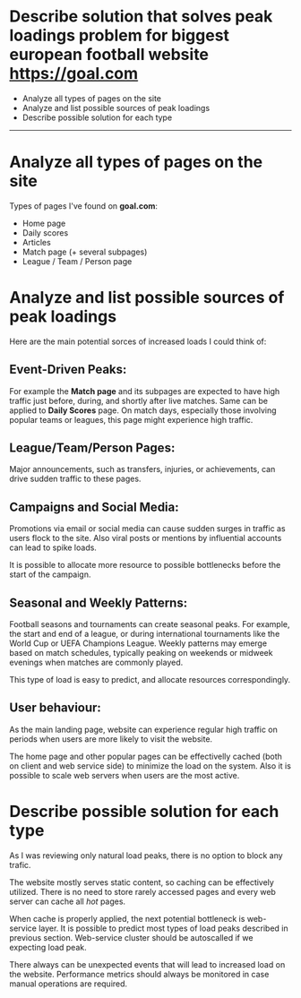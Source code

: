 # Describe solution that solves peak loadings problem for biggest european football website https://goal.com  
- Analyze all types of pages on the site
- Analyze  and list possible sources of peak loadings
- Describe possible solution for each type 

---

# Analyze all types of pages on the site

Types of pages I've found on **goal.com**:

- Home page
- Daily scores
- Articles
- Match page (+ several subpages)
- League / Team / Person page

# Analyze and list possible sources of peak loadings

Here are the main potential sorces of increased loads I could think of:

## Event-Driven Peaks: 
For example the **Match page** and its subpages are expected to have high traffic just before, during, and shortly after live matches. Same can be applied to **Daily Scores** page. On match days, especially those involving popular teams or leagues, this page might experience high traffic.
## League/Team/Person Pages: 
Major announcements, such as transfers, injuries, or achievements, can drive sudden traffic to these pages.

## Campaigns and Social Media: 

Promotions via email or social media can cause sudden surges in traffic as users flock to the site. Also viral posts or mentions by influential accounts can lead to spike loads. 

It is possible to allocate more resource to possible bottlenecks before the start of the campaign.

## Seasonal and Weekly Patterns:

Football seasons and tournaments can create seasonal peaks. For example, the start and end of a league, or during international tournaments like the World Cup or UEFA Champions League.
Weekly patterns may emerge based on match schedules, typically peaking on weekends or midweek evenings when matches are commonly played.

This type of load is easy to predict, and allocate resources correspondingly.

## User behaviour: 

As the main landing page, website can experience regular high traffic on periods when users are more likely to visit the website.

The home page and other popular pages can be effectivelly cached (both on client and web service side) to minimize the load on the system. Also it is possible to scale web servers when users are the most active.

# Describe possible solution for each type

As I was reviewing only natural load peaks, there is no option to block any trafic. 

The website mostly serves static content, so caching can be effectively utilized. There is no need to store rarely accessed pages and every web server can cache all *hot* pages.

When cache is properly applied, the next potential bottleneck is web-service layer. It is possible to predict most types of load peaks described in previous section. Web-service cluster should be autoscalled if we expecting load peak.

There always can be unexpected events that will lead to increased load on the website. Performance metrics should always be monitored in case manual operations are required.
